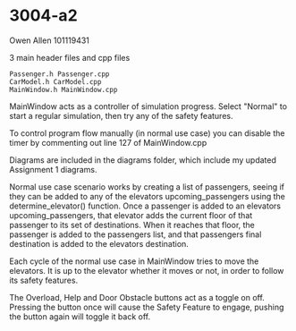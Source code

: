 # 3004-a2


Owen Allen
101119431

3 main header files and cpp files

    Passenger.h Passenger.cpp
    CarModel.h CarModel.cpp
    MainWindow.h MainWindow.cpp

MainWindow acts as a controller of simulation progress.
Select "Normal" to start a regular simulation, then try any of the safety features.


To control program flow manually (in normal use case) you can disable the timer by commenting out line 127 of MainWindow.cpp

Diagrams are included in the diagrams folder, which include my updated
Assignment 1 diagrams.

Normal use case scenario works by creating a list of passengers, seeing if they can be added to any of the elevators upcoming_passengers using the determine_elevator() function.  Once a passenger is added to an elevators upcoming_passengers, that elevator adds the current floor of that passenger to its set of destinations.  When it reaches that floor, the passenger is added to the passengers list, and that passengers final destination is added to the elevators destination.

Each cycle of the normal use case in MainWindow tries to move the elevators.  It is up to the elevator whether it moves or not, in order to follow its safety features.

The Overload, Help and Door Obstacle buttons act as a toggle on off.  Pressing the button once will cause the Safety Feature to engage, pushing the button again will toggle it back off.
